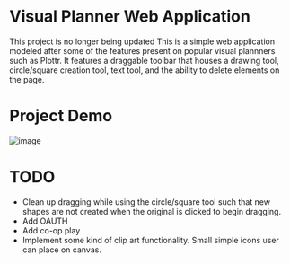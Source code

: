 # Visual Planner Web Application
This project is no longer being updated
This is a simple web application modeled after some of the features present on popular visual plannners such as Plottr. It features a draggable toolbar that houses a drawing tool, circle/square creation tool, text tool, and the ability to delete elements on the page.

# Project Demo
![image](https://github.com/mnyellowsunrise/Visual-Planner-Web-Application/assets/77944454/b077099b-4ab5-4b01-b296-9d3722783ea1)


# TODO
* Clean up dragging while using the circle/square tool such that new shapes are not created when the original is clicked to begin dragging.
* Add OAUTH
* Add co-op play
* Implement some kind of clip art functionality. Small simple icons user can place on canvas.


